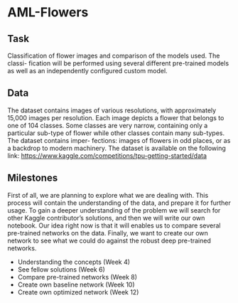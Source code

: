 # AML-Flowers

## Task
Classification of flower images and comparison of the models used. The classi-
fication will be performed using several different pre-trained models as well as
an independently configured custom model.
## Data
The dataset contains images of various resolutions, with approximately 15,000
images per resolution. Each image depicts a flower that belongs to one of 104
classes. Some classes are very narrow, containing only a particular sub-type of
flower while other classes contain many sub-types. The dataset contains imper-
fections: images of flowers in odd places, or as a backdrop to modern machinery.
The dataset is available on the following link:
https://www.kaggle.com/competitions/tpu-getting-started/data
## Milestones
First of all, we are planning to explore what we are dealing with. This process
will contain the understanding of the data, and prepare it for further usage.
To gain a deeper understanding of the problem we will search for other Kaggle
contributor’s solutions, and then we will write our own notebook. Our idea
right now is that it will enables us to compare several pre-trained networks on
the data. Finally, we want to create our own network to see what we could do
against the robust deep pre-trained networks.

- Understanding the concepts (Week 4)
- See fellow solutions (Week 6)
- Compare pre-trained networks (Week 8)
- Create own baseline network (Week 10)
- Create own optimized network (Week 12)
